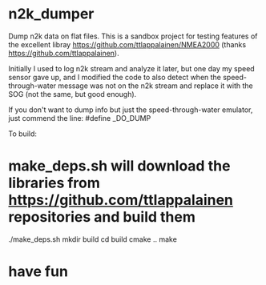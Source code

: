 # n2k_dumper
Dump n2k data on flat files.
This is a sandbox project for testing features of the excellent libray https://github.com/ttlappalainen/NMEA2000 (thanks https://github.com/ttlappalainen).

Initially I used to log n2k stream and analyze it later, but one day my speed sensor gave up, and I modified the code to also detect when the speed-through-water message was not on the n2k stream and replace it with the SOG (not the same, but good enough).

If you don't want to dump info but just the speed-through-water emulator, just commend the line:
#define _DO_DUMP

To build:
# make_deps.sh will download the libraries from https://github.com/ttlappalainen repositories and build them
./make_deps.sh
mkdir build
cd build
cmake ..
make
# have fun



